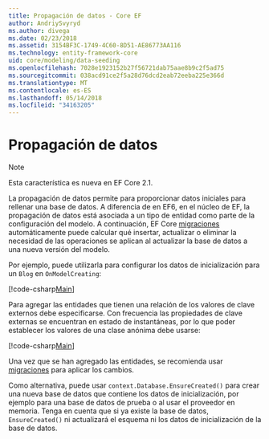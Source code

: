 ```yaml
---
title: Propagación de datos - Core EF
author: AndriySvyryd
ms.author: divega
ms.date: 02/23/2018
ms.assetid: 3154BF3C-1749-4C60-8D51-AE86773AA116
ms.technology: entity-framework-core
uid: core/modeling/data-seeding
ms.openlocfilehash: 7028e1923152b27f56721dab75aae8b9c2f5ad75
ms.sourcegitcommit: 038acd91ce2f5a28d76dcd2eab72eeba225e366d
ms.translationtype: MT
ms.contentlocale: es-ES
ms.lasthandoff: 05/14/2018
ms.locfileid: "34163205"
---
```

# <a name="data-seeding"></a>Propagación de datos

> [!NOTE]  
> Esta característica es nueva en EF Core 2.1.

La propagación de datos permite para proporcionar datos iniciales para rellenar una base de datos. A diferencia de en EF6, en el núcleo de EF, la propagación de datos está asociada a un tipo de entidad como parte de la configuración del modelo. A continuación, EF Core [migraciones](xref:core/managing-schemas/migrations/index) automáticamente puede calcular qué insertar, actualizar o eliminar la necesidad de las operaciones se aplican al actualizar la base de datos a una nueva versión del modelo.

Por ejemplo, puede utilizarla para configurar los datos de inicialización para un `Blog` en `OnModelCreating`:

[!code-csharp[Main](../../../samples/core/DataSeeding/DataSeedingContext.cs?name=BlogSeed)]

Para agregar las entidades que tienen una relación de los valores de clave externos debe especificarse. Con frecuencia las propiedades de clave externas se encuentran en estado de instantáneas, por lo que poder establecer los valores de una clase anónima debe usarse:

[!code-csharp[Main](../../../samples/core/DataSeeding/DataSeedingContext.cs?name=PostSeed)]

Una vez que se han agregado las entidades, se recomienda usar [migraciones](xref:core/managing-schemas/migrations/index) para aplicar los cambios. 

Como alternativa, puede usar `context.Database.EnsureCreated()` para crear una nueva base de datos que contiene los datos de inicialización, por ejemplo para una base de datos de prueba o al usar el proveedor en memoria. Tenga en cuenta que si ya existe la base de datos, `EnsureCreated()` ni actualizará el esquema ni los datos de inicialización de la base de datos.
